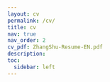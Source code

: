 ```yaml
---
layout: cv
permalink: /cv/
title: cv
nav: true
nav_order: 2
cv_pdf: ZhangShu-Resume-EN.pdf
description: 
toc:
  sidebar: left
---
```

